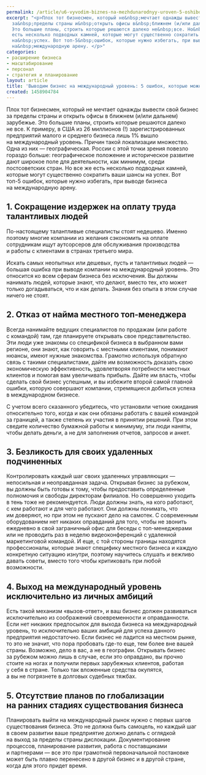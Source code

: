 ```yaml
---
permalink: /article/u6-vyvodim-biznes-na-mezhdunarodnyy-uroven-5-oshibok-kotorye-mozhno-izbezhat
excerpt: "<p>Плох тот бизнесмен, который не&nbsp;мечтает однажды вывести свой бизнес
  за&nbsp;пределы страны и&nbsp;открыть офисы в&nbsp;ближнем (и/или дальнем) зарубежье.
  Это большие планы, строить которые решаются далеко не&nbsp;все. Но&nbsp;все&nbsp;же
  есть несколько подводных камней, которые могут существенно сократить ваши шансы
  на&nbsp;успех. Вот топ-5&nbsp;ошибок, которые нужно избегать, при выводе бизнеса
  на&nbsp;международную арену. </p>"
categories:
- расширение бизнеса
- масштабирование
- персонал
- стратегия и планирование
layout: article
title: 'Выводим бизнес на международный уровень: 5 ошибок, которые можно избежать'
created: 1458904784
---
```

<p>Плох тот бизнесмен, который не&nbsp;мечтает однажды вывести свой бизнес за&nbsp;пределы страны и&nbsp;открыть офисы в&nbsp;ближнем (и/или дальнем) зарубежье. Это большие планы, строить которые решаются далеко не&nbsp;все. К&nbsp;примеру, в&nbsp;США из&nbsp;26&nbsp;миллионов (!) зарегистрированных предприятий малого и&nbsp;среднего бизнеса лишь&nbsp;1% вышло на&nbsp;международный уровень. Причин такой локализации множество. Одна из&nbsp;них&nbsp;— географическая. России с&nbsp;этой точки зрения повезло гораздо больше: географическое положение и&nbsp;историческое развитие дают широкое поле для деятельности, как минимум, среди постсоветских стран. Но&nbsp;все&nbsp;же есть несколько подводных камней, которые могут существенно сократить ваши шансы на&nbsp;успех. Вот топ-5&nbsp;ошибок, которые нужно избегать, при выводе бизнеса на&nbsp;международную арену. </p>
<h2>1. Сокращение издержек на&nbsp;оплату труда талантливых людей</h2>
<p>По-настоящему талантливые специалисты стоят недешево. Именно поэтому многие компании из&nbsp;желания сэкономить на&nbsp;оплате сотрудникам ищут аутсорсеров для обслуживания производства и&nbsp;работы с&nbsp;клиентами в&nbsp;странах третьего мира.</p>
<p>Искать самых неопытных или дешевых, пусть и&nbsp;талантливых людей&nbsp;— большая ошибка при выводе компании на&nbsp;международный уровень. Это относится ко&nbsp;всем сферам бизнеса без исключения. Вы&nbsp;должны нанимать людей, которые знают, что делают, вместо тех, кто может только догадываться, что и&nbsp;как делать. Знания без опыта в&nbsp;этом случае ничего не&nbsp;стоят. </p>
<h2>2. Отказ от&nbsp;найма местного топ-менеджера</h2>
<p>Всегда нанимайте ведущих специалистов по&nbsp;продажам (или работе с&nbsp;командой) там, где планируете открывать свое представительство. Эти люди уже знакомы со&nbsp;спецификой бизнеса в&nbsp;выбранном вами регионе, они знают, как говорить с&nbsp;местными клиентами, понимают нюансы, имеют нужные знакомства. Грамотно используя обратную связь с&nbsp;такими специалистами, дайте им&nbsp;возможность доказать свою экономическую эффективность, удовлетворяя потребности местных клиентов и&nbsp;помогая вам увеличивать прибыль. Дайте им&nbsp;власть, чтобы сделать свой бизнес успешным, и&nbsp;вы&nbsp;избежите второй самой главной ошибки, которую совершают компании, стремящиеся добиться успеха в&nbsp;международном бизнесе. </p>
<p>С&nbsp;учетом всего сказанного убедитесь, что установили четкие ожидания относительно того, когда и&nbsp;как они обязаны работать с&nbsp;вашей командой за&nbsp;границей, а&nbsp;также степень их&nbsp;участия в&nbsp;принятии решений. При этом сведите количество бумажной работы к&nbsp;минимуму, эти люди наняты, чтобы делать деньги, а&nbsp;не&nbsp;для заполнения отчетов, запросов и&nbsp;анкет.</p>
<h2>3. Безликость для своих удаленных подчиненных</h2>
<p>Контролировать каждый шаг своих удаленных управляющих&nbsp;— непосильная и&nbsp;неоправданная задача. Открывая бизнес за&nbsp;рубежом, вы&nbsp;должны быть готовы к&nbsp;тому, чтобы предоставить определенные полномочия и&nbsp;свободы директорам филиалов. Но&nbsp;совершенно уходить в&nbsp;тень тоже не&nbsp;рекомендуется. Люди должны знать, на&nbsp;кого работают, с&nbsp;кем работают и&nbsp;для чего работают. Они должны понимать, что им&nbsp;доверяют, но&nbsp;при этом не&nbsp;пускают дело на&nbsp;самотек. С&nbsp;современным оборудованием нет никаких оправданий для того, чтобы не&nbsp;звонить ежедневно в&nbsp;свой заграничный офис для беседы с&nbsp;топ-менеджерами или не&nbsp;проводить раз в&nbsp;неделю видеоконференций с&nbsp;удаленной маркетинговой командой. И&nbsp;еще, с&nbsp;той стороны границы находятся профессионалы, которые знают специфику местного бизнеса и&nbsp;каждую конкретную ситуацию изнутри, поэтому научитесь слушать и&nbsp;вежливо давать советы, вместо того чтобы критиковать при любой возможности. </p>
<h2>4. Выход на&nbsp;международный уровень исключительно из&nbsp;личных амбиций</h2>
<p>Есть такой механизм «вызов-ответ», и&nbsp;ваш бизнес должен развиваться исключительно из&nbsp;соображений своевременности и&nbsp;оправданности. Если нет никаких предпосылок для выхода бизнеса на&nbsp;международный уровень, то&nbsp;исключительно ваших амбиций для успеха данного предприятия недостаточно. Если бизнес не&nbsp;ладится на&nbsp;местном рынке, то&nbsp;это не&nbsp;значит, что пора пробовать где-то еще, тем более вне вашей страны. Возможно, дело в&nbsp;вас, а&nbsp;не&nbsp;в&nbsp;географии. Открывать бизнес за&nbsp;рубежом можно лишь в&nbsp;случае, если это оправдано, вы&nbsp;прочно стоите на&nbsp;ногах и&nbsp;получили первых зарубежных клиентов, работая у&nbsp;себя в&nbsp;стране. Только так вложенные средства окупятся, а&nbsp;вы&nbsp;не&nbsp;погрязнете в&nbsp;долговых судебных тяжбах. </p>
<h2>5. Отсутствие планов по&nbsp;глобализации на&nbsp;ранних стадиях существования бизнеса</h2>
<p>Планировать выйти на&nbsp;международный рынок нужно с&nbsp;первых шагов существования бизнеса. Это не&nbsp;должна быть самоцель, но&nbsp;каждый шаг в&nbsp;своем развитии ваше предприятие должно делать с&nbsp;оглядкой на&nbsp;выход за&nbsp;пределы страны дислокации. Документирование процессов, планирование развития, работа с&nbsp;поставщиками и&nbsp;партнерами&nbsp;— все это при грамотной первоначальной постановке может быть плавно перенесено в&nbsp;другой бизнес и&nbsp;в&nbsp;другой стране, когда для этого придет время.</p>
